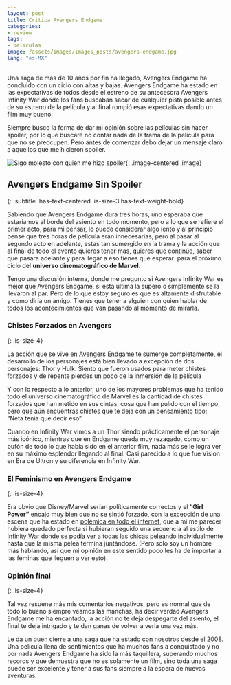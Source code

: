 ```yaml
---
layout: post
title: Critica Avengers Endgame
categories:
- review
tags:
- peliculas
image: /assets/images/images_posts/avengers-endgame.jpg
lang: "es-MX"
---
```

Una saga de más de 10 años por fin ha llegado, Avengers Endgame ha concluido con un ciclo con altas y bajas. Avengers Endgame ha estado en las expectativas de todos desde el estreno de su antecesora Avengers Infinity War donde los fans buscaban sacar de cualquier pista posible antes de su estreno de la película y al final rompió esas expectativas dando un film muy bueno.

Siempre busco la forma de dar mi opinión sobre las películas sin hacer spoiler, por lo que buscaré no contar nada de la trama de la película para que no se preocupen. Pero antes de comenzar debo dejar un mensaje claro a aquellos que me hicieron spoiler.

![Sigo molesto con quien me hizo spoiler](https://lh5.googleusercontent.com/KJc1iA723aohXuqzcfiJTtZXdLuXuib5-OGCSEVdhWi7XVrkLkzkIrTKTGb58iGXfcjvZSKBjC2ypoePK3XoJWAOhYVb10qHLhCa4xmoynZGQWfiyhBQTNxhDNIoBwSc-l6stDK1){: .image-centered .image}

## Avengers Endgame Sin Spoiler
{: .subtitle .has-text-centered .is-size-3 has-text-weight-bold}

Sabiendo que Avengers Endgame dura tres horas, uno esperaba que estaríamos al borde del asiento en todo momento, pero a lo que se refiere el primer acto, para mi pensar, lo puedo considerar algo lento y al principio pensé que tres horas de película eran innecesarias, pero al pasar al segundo acto en adelante, estas tan sumergido en la trama y la acción que al final de todo el evento quieres tener mas, quieres que continúe, saber que pasara adelante y para llegar a eso tienes que esperar  para el próximo ciclo del <strong>universo cinematográfico de Marvel.</strong>

Tengo una discusión interna, donde me pregunto si Avengers Infinity War es mejor que Avengers Endgame, si esta última la súpero o simplemente se la llevaron al par. Pero de lo que estoy seguro es que es altamente disfrutable y como diría un amigo. Tienes que tener a alguien con quien hablar de todos los acontecimientos que van pasando al momento de mirarla.

### Chistes Forzados en Avengers
{: .is-size-4}

La acción que se vive en Avengers Endgame te sumerge completamente, el desarrollo de los personajes está bien llevado a excepción de dos personajes: Thor y Hulk. Siento que fueron usados para meter chistes forzados y de repente pierdes un poco de la inmersión de la película

Y con lo respecto a lo anterior, uno de los mayores problemas que ha tenido todo el universo cinematográfico de Marvel es la cantidad de chistes forzados que han metido en sus cintas, cosa que han pulido con el tiempo, pero que aún encuentras chistes que te deja con un pensamiento tipo: “Neta tenia que decir eso”.

Cuando en Infinity War vimos a un Thor siendo prácticamente el personaje más icónico, mientras que en Endgame queda muy rezagado, como un bufón de todo lo que había sido en el anterior film, nada más se le logra ver en su máximo esplendor llegando al final. Casi parecido a lo que fue Vision en Era de Ultron y su diferencia en Infinity War.

### El Feminismo en Avengers Endgame
{: .is-size-4}

Era obvio que Disney/Marvel serían políticamente correctos y el<strong> “Girl Power”</strong> encajo muy bien que no se sintió forzado, con la excepción de una escena que ha estado en <a rel="noreferrer noopener" aria-label="polémica en todo el internet (opens in a new tab)" href="https://www.milenio.com/espectaculos/avengers-endgame-guionistas-polemica-escena-feminista" target="_blank">polémica en todo el internet</a>, que a mi me parecer hubiera quedado perfecta si hubieran seguido una secuencia al estilo de Infinity War donde se podía ver a todas las chicas peleando individualmente hasta que la misma pelea termina juntándose. (Pero solo soy un hombre más hablando, así que mi opinión en este sentido poco les ha de importar a las féminas que lleguen a ver esto).

### Opinión final
{: .is-size-4}

Tal vez resuene más mis comentarios negativos, pero es normal que de todo lo bueno siempre veamos las manchas, ha decir verdad Avengers Endgame me ha encantado, la acción no te deja despegarte del asiento, el final te deja intrigado y te dan ganas de volver a verla una vez más.

Le da un buen cierre a una saga que ha estado con nosotros desde el 2008. Una película llena de sentimientos que ha muchos fans a conquistado y no por nada Avengers Endgame ha sido la más taquillera, superando muchos records y que demuestra que no es solamente un film, sino toda una saga puede ser excelente y tener a sus fans siempre a la espera de nuevas aventuras.